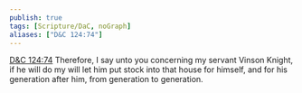 ```yaml
---
publish: true
tags: [Scripture/DaC, noGraph]
aliases: ["D&C 124:74"]
---
```

[D&C 124:74](https://churchofjesuschrist.org/study/scriptures/dc-testament/dc/124?lang=eng&id=p74#p74) Therefore, I say unto you concerning my servant Vinson Knight, if he will do my will let him put stock into that house for himself, and for his generation after him, from generation to generation.
